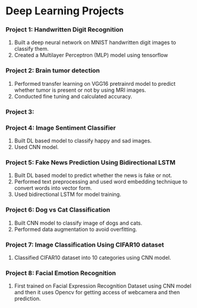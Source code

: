 # Deep Learning Projects

### Project 1: Handwritten Digit Recognition
1. Built a deep neural network on MNIST handwritten digit images to classify them.
2. Created a Multilayer Perceptron (MLP) model using tensorflow

### Project 2: Brain tumor detection
1. Performed transfer learning on VGG16 pretrainrd model to predict whether tumor is present or not by using MRI images.
2. Conducted fine tuning and calculated accuracy.

### Project 3: 

### Project 4: Image Sentiment Classifier
1. Built DL based model to classify happy and sad images.
2. Used CNN model.
   
### Project 5: Fake News Prediction Using Bidirectional LSTM
1. Built DL based model to predict whether the news is fake or not.
2. Performed text preprocessing and used word embedding technique to convert words into vector form.
3. Used bidirectional LSTM for model training.

### Project 6: Dog vs Cat Classification
1. Built CNN model to classify image of dogs and cats.
2. Performed data augmentation to avoid overfitting.

### Project 7: Image Classification Using CIFAR10 dataset
1. Classified CIFAR10 dataset into 10 categories using CNN model.

### Project 8: Facial Emotion Recognition
1.  First trained on Facial Expression Recognition Dataset using CNN model and then it uses Opencv for getting access of webcamera and then prediction.
